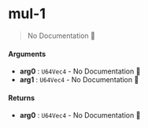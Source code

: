 # mul\-1

> No Documentation 🚧

#### Arguments

- **arg0** : `U64Vec4` \- No Documentation 🚧
- **arg1** : `U64Vec4` \- No Documentation 🚧

#### Returns

- **arg0** : `U64Vec4` \- No Documentation 🚧